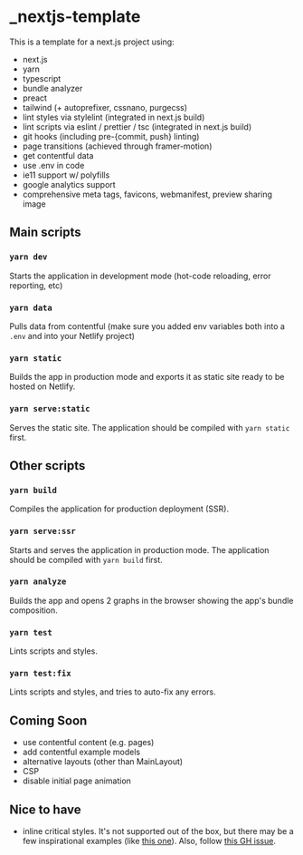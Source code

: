 # _nextjs-template

This is a template for a next.js project using:

- next.js
- yarn
- typescript
- bundle analyzer
- preact
- tailwind (+ autoprefixer, cssnano, purgecss)
- lint styles via stylelint (integrated in next.js build)
- lint scripts via eslint / prettier / tsc (integrated in next.js build)
- git hooks (including pre-{commit, push} linting)
- page transitions (achieved through framer-motion)
- get contentful data
- use .env in code
- ie11 support w/ polyfills
- google analytics support
- comprehensive meta tags, favicons, webmanifest, preview sharing image

## Main scripts

### `yarn dev`

Starts the application in development mode (hot-code reloading, error reporting, etc)

### `yarn data`

Pulls data from contentful (make sure you added env variables both into a `.env` and into your Netlify project)

### `yarn static`

Builds the app in production mode and exports it as static site ready to be hosted on Netlify.

### `yarn serve:static`

Serves the static site. The application should be compiled with `yarn static` first.

## Other scripts

### `yarn build`

Compiles the application for production deployment (SSR).

### `yarn serve:ssr`

Starts and serves the application in production mode. The application should be compiled with `yarn build` first.

### `yarn analyze`

Builds the app and opens 2 graphs in the browser showing the app's bundle composition.

### `yarn test`

Lints scripts and styles.

### `yarn test:fix`

Lints scripts and styles, and tries to auto-fix any errors.

## Coming Soon

- use contentful content (e.g. pages)
- add contentful example models
- alternative layouts (other than MainLayout)
- CSP
- disable initial page animation

## Nice to have

- inline critical styles. It's not supported out of the box, but there may be a few inspirational examples (like [this one](https://github.com/zeit/next.js/pull/3451)). Also, follow [this GH issue](https://github.com/GoogleChromeLabs/critters/issues/44).
